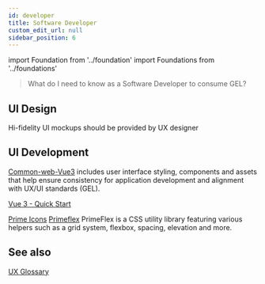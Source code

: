 ```yaml
---
id: developer
title: Software Developer
custom_edit_url: null
sidebar_position: 6
---
```


import Foundation from '../foundation'
import Foundations from '../foundations'

>What do I need to know as a Software Developer to consume GEL? 

## UI Design
Hi-fidelity UI mockups should be provided by UX designer

<Foundations>
    <Foundation name="responsive" />
    <Foundation name="design tokens" />
    <Foundation name="accessibility" />
    <Foundation name="library" />
    <Foundation name="colours" />
    <Foundation name="typography" />
    <Foundation name="icons" />
</Foundations>

## UI Development

<Foundations>
    <Foundation name="responsive" />
    <Foundation name="design tokens" />
    <Foundation name="accessibility" />
    <Foundation name="library" />
    <Foundation name="colours" />
    <Foundation name="typography" />
    <Foundation name="icons" />
</Foundations>

[Common-web-Vue3](https://aemocdr.atlassian.net/wiki/spaces/ITDEV/pages/2277409492/Using+Common-Web-Vue3) includes user interface styling, components and assets that help ensure consistency for application development and alignment with UX/UI standards (GEL).


[Vue 3 - Quick Start](https://aemocdr.atlassian.net/wiki/spaces/ITDEV/pages/2279997685/Vue+3+-+Quick+Start)


[Prime Icons](https://primefaces.org/primevue/icons)
[Primeflex](https://www.primefaces.org/primeflex/) PrimeFlex is a CSS utility library featuring various helpers such as a grid system, flexbox, spacing, elevation and more.

## See also
[UX Glossary](https://aemocdr.atlassian.net/wiki/spaces/DDC/pages/1605632412/UX+terms+Glossary)